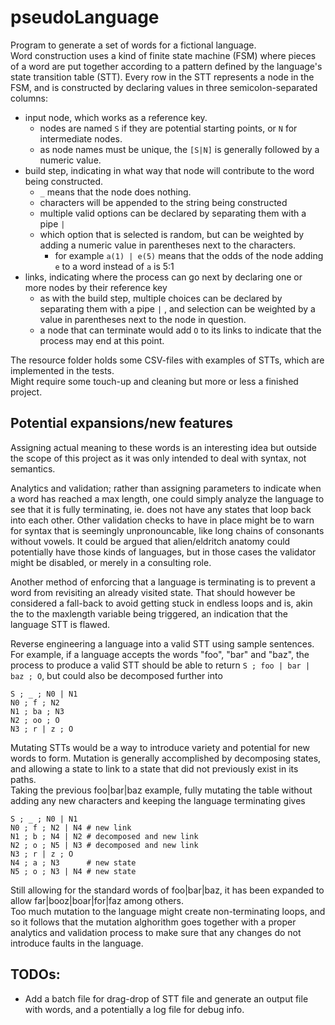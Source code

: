# pseudoLanguage
Program to generate a set of words for a fictional language.  
Word construction uses a kind of finite state machine (FSM) where pieces of a word are put together according to a pattern
defined by the language's state transition table (STT).
Every row in the STT represents a node in the FSM, and is constructed by declaring values in three semicolon-separated columns:
- input node, which works as a reference key.
  - nodes are named ``S`` if they are potential starting points, or ``N`` for intermediate nodes. 
  - as node names must be unique, the ``[S|N]`` is generally followed by a numeric value.  
- build step, indicating in what way that node will contribute to the word being constructed.
  - ``_`` means that the node does nothing.
  - characters will be appended to the string being constructed  
  - multiple valid options can be declared by separating them with a pipe ``|``
  - which option that is selected is random, but can be weighted by adding a numeric value in parentheses next to the characters.
    - for example ``a(1) | e(5)`` means that the odds of the node adding `e` to a word instead of `a` is 5:1
- links, indicating where the process can go next by declaring one or more nodes by their reference key
  - as with the build step, multiple choices can be declared by separating them with a pipe ``|`` , and selection can be 
weighted by a value in parentheses next to the node in question.
  - a node that can terminate would add `O` to its links to indicate that the process may end at this point. 

The resource folder holds some CSV-files with examples of STTs, which are implemented in the tests.   
Might require some touch-up and cleaning but more or less a finished project.   

## Potential expansions/new features
Assigning actual meaning to these words is an interesting idea but outside the scope of this project as it was only intended to deal with syntax, not semantics.   

Analytics and validation; rather than assigning parameters to indicate when a word has reached a max length, one could simply analyze the language to see that it is fully terminating, ie. does not have any states that loop back into each other. Other validation checks to have in place might be to warn for syntax that is seemingly unpronouncable, like long chains of consonants without vowels. It could be argued that alien/eldritch anatomy could potentially have those kinds of languages, but in those cases the validator might be disabled, or merely in a consulting role.  

Another method of enforcing that a language is terminating is to prevent a word from revisiting an already visited state. That should however be considered a fall-back to avoid getting stuck in endless loops and is, akin the to the maxlength variable being triggered, an indication that the language STT is flawed. 

Reverse engineering a language into a valid STT using sample sentences.  
For example, if a language accepts the words "foo", "bar" and "baz", the process to produce a valid STT should be able to return `S ; foo | bar | baz ; O`, but could also be decomposed further into
```
S ; _ ; N0 | N1
N0 ; f ; N2
N1 ; ba ; N3
N2 ; oo ; O
N3 ; r | z ; O
```

Mutating STTs would be a way to introduce variety and potential for new words to form. Mutation is generally accomplished by decomposing states, and allowing a state to link to a state that did not previously exist in its paths.  
Taking the previous foo|bar|baz example, fully mutating the table without adding any new characters and keeping the language terminating gives
```
S ; _ ; N0 | N1
N0 ; f ; N2 | N4 # new link
N1 ; b ; N4 | N2 # decomposed and new link
N2 ; o ; N5 | N3 # decomposed and new link
N3 ; r | z ; O
N4 ; a ; N3      # new state
N5 ; o ; N3 | N4 # new state
```
Still allowing for the standard words of foo|bar|baz, it has been expanded to allow far|booz|boar|for|faz among others.  
Too much mutation to the language might create non-terminating loops, and so it follows that the mutation alghorithm goes together with a proper analytics and validation process to make sure that any changes do not introduce faults in the language.

## TODOs:
- Add a batch file for drag-drop of STT file and generate an output file with words, and a potentially a log file for debug info.
